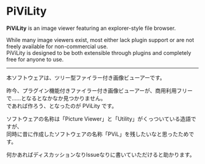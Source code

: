 # PiViLity
**PiViLity** is an image viewer featuring an explorer-style file browser.

While many image viewers exist, most either lack plugin support or are not freely available for non-commercial use.  
PiViLity is designed to be both extensible through plugins and completely free for anyone to use.
<hr>

本ソフトウェアは、ツリー型ファイラー付き画像ビューアーです。

昨今、プラグイン機能付きファイラー付き画像ビューアーが、商用利用フリーで……となるとなかなか見つかりません。\
であれば作ろう、となったのが PViLity です。

ソフトウェアの名称は「Picture Viewer」と「Utility」がくっついている造語ですが、\
同時に昔に作成したソフトウェアの名称「PViL」を残したいなと思ったためです。

何かあればディスカッションなりIssueなりに書いていただけると助かります。
